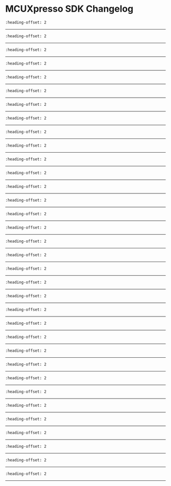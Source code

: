 # MCUXpresso SDK Changelog

```{include} /examples/_boards/twrkm34z50mv3/ChangeLog_board.md
:heading-offset: 2
```
---
```{include} /drivers/adc16/doxygen/ChangeLog_adc16.md
:heading-offset: 2
```
---
```{include} /drivers/afe/doxygen/ChangeLog_afe.md
:heading-offset: 2
```
---
```{include} /devices/Kinetis/KM/MKM34ZA5/drivers/doxygen/ChangeLog_clock.md
:heading-offset: 2
```
---
```{include} /drivers/cmp/doxygen/ChangeLog_cmp.md
:heading-offset: 2
```
---
```{include} /drivers/common/doxygen/ChangeLog_common.md
:heading-offset: 2
```
---
```{include} /drivers/crc/doxygen/ChangeLog_crc.md
:heading-offset: 2
```
---
```{include} /drivers/dma/doxygen/ChangeLog_dma.md
:heading-offset: 2
```
---
```{include} /drivers/dmamux/doxygen/ChangeLog_dmamux.md
:heading-offset: 2
```
---
```{include} /drivers/ewm/doxygen/ChangeLog_ewm.md
:heading-offset: 2
```
---
```{include} /drivers/flash/doxygen/ChangeLog_flash.md
:heading-offset: 2
```
---
```{include} /drivers/gpio/doxygen/ChangeLog_gpio.md
:heading-offset: 2
```
---
```{include} /drivers/i2c/doxygen/ChangeLog_i2c.md
:heading-offset: 2
```
---
```{include} /drivers/irtc/doxygen/ChangeLog_irtc.md
:heading-offset: 2
```
---
```{include} /drivers/llwu/doxygen/ChangeLog_llwu.md
:heading-offset: 2
```
---
```{include} /drivers/lptmr/doxygen/ChangeLog_lptmr.md
:heading-offset: 2
```
---
```{include} /drivers/mcm/doxygen/ChangeLog_mcm.md
:heading-offset: 2
```
---
```{include} /drivers/pit/doxygen/ChangeLog_pit.md
:heading-offset: 2
```
---
```{include} /drivers/pmc/doxygen/ChangeLog_pmc.md
:heading-offset: 2
```
---
```{include} /drivers/port/doxygen/ChangeLog_port.md
:heading-offset: 2
```
---
```{include} /drivers/qtmr_2/doxygen/ChangeLog_qtmr.md
:heading-offset: 2
```
---
```{include} /drivers/rcm/doxygen/ChangeLog_rcm.md
:heading-offset: 2
```
---
```{include} /drivers/rnga/doxygen/ChangeLog_rnga.md
:heading-offset: 2
```
---
```{include} /drivers/sim/doxygen/ChangeLog_sim.md
:heading-offset: 2
```
---
```{include} /drivers/slcd/doxygen/ChangeLog_slcd.md
:heading-offset: 2
```
---
```{include} /drivers/smc/doxygen/ChangeLog_smc.md
:heading-offset: 2
```
---
```{include} /drivers/spi/doxygen/ChangeLog_spi.md
:heading-offset: 2
```
---
```{include} /drivers/spi/doxygen/ChangeLog_spi_dma.md
:heading-offset: 2
```
---
```{include} /drivers/sysmpu/doxygen/ChangeLog_sysmpu.md
:heading-offset: 2
```
---
```{include} /drivers/uart/doxygen/ChangeLog_uart.md
:heading-offset: 2
```
---
```{include} /drivers/uart/doxygen/ChangeLog_uart_dma.md
:heading-offset: 2
```
---
```{include} /drivers/vref/doxygen/ChangeLog_vref.md
:heading-offset: 2
```
---
```{include} /drivers/wdog/doxygen/ChangeLog_wdog.md
:heading-offset: 2
```
---
```{include} /drivers/xbar/doxygen/ChangeLog_xbar.md
:heading-offset: 2
```
---
